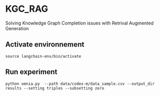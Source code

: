 # KGC_RAG
Solving Knowledge Graph Completion issues with Retrival Augmented Generation

## Activate environnement
```shell
source langchain-env/bin/activate
```
## Run experiment
```shell
python omnia.py  --path data/codex-m/data_sample.csv --output_dir results --setting triples --subsetting zero
```
